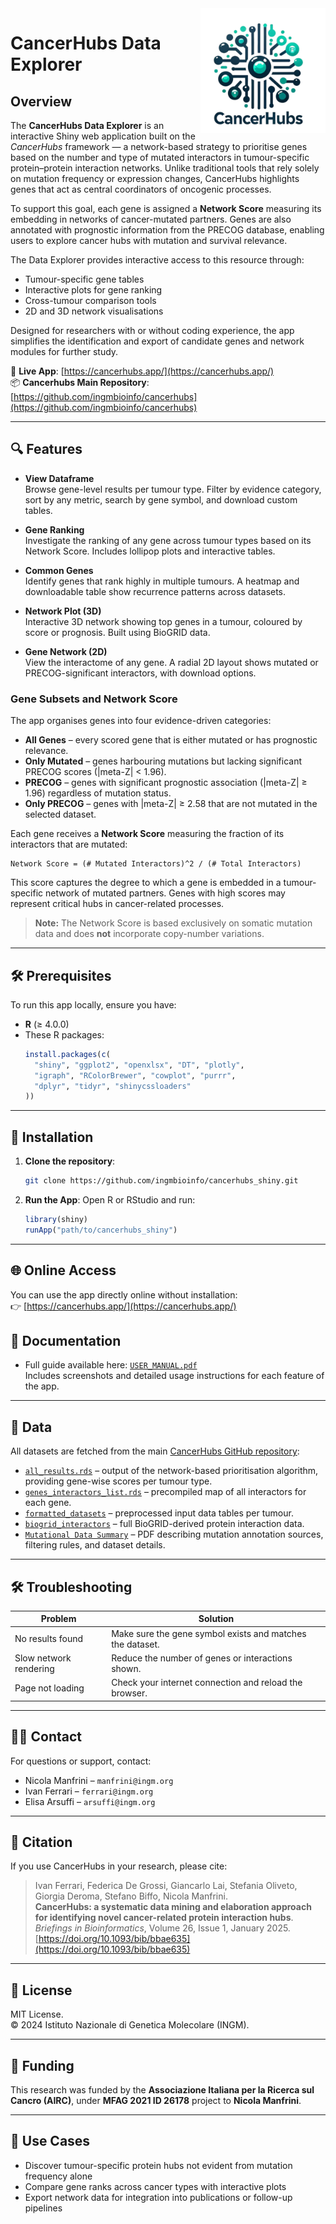 <img src="www/cancerhubs_logo.png" align="right" alt="CancerHubs Logo" width="200" />

# CancerHubs Data Explorer

## Overview

The **CancerHubs Data Explorer** is an interactive Shiny web application built on the *CancerHubs* framework — a network-based strategy to prioritise genes based on the number and type of mutated interactors in tumour-specific protein–protein interaction networks. Unlike traditional tools that rely solely on mutation frequency or expression changes, CancerHubs highlights genes that act as central coordinators of oncogenic processes.

To support this goal, each gene is assigned a **Network Score** measuring its embedding in networks of cancer-mutated partners. Genes are also annotated with prognostic information from the PRECOG database, enabling users to explore cancer hubs with mutation and survival relevance.

The Data Explorer provides interactive access to this resource through:
- Tumour-specific gene tables
- Interactive plots for gene ranking
- Cross-tumour comparison tools
- 2D and 3D network visualisations

Designed for researchers with or without coding experience, the app simplifies the identification and export of candidate genes and network modules for further study.

🧪 **Live App**: [https://cancerhubs.app/](https://cancerhubs.app/)  
📦 **Cancerhubs Main Repository**: [https://github.com/ingmbioinfo/cancerhubs](https://github.com/ingmbioinfo/cancerhubs)

---

## 🔍 Features

- **View Dataframe**  
  Browse gene-level results per tumour type. Filter by evidence category, sort by any metric, search by gene symbol, and download custom tables.

- **Gene Ranking**  
  Investigate the ranking of any gene across tumour types based on its Network Score. Includes lollipop plots and interactive tables.

- **Common Genes**  
  Identify genes that rank highly in multiple tumours. A heatmap and downloadable table show recurrence patterns across datasets.

- **Network Plot (3D)**  
  Interactive 3D network showing top genes in a tumour, coloured by score or prognosis. Built using BioGRID data.

- **Gene Network (2D)**  
  View the interactome of any gene. A radial 2D layout shows mutated or PRECOG-significant interactors, with download options.

### Gene Subsets and Network Score

The app organises genes into four evidence-driven categories:

- **All Genes** – every scored gene that is either mutated or has prognostic relevance.
- **Only Mutated** – genes harbouring mutations but lacking significant PRECOG scores (|meta-Z| < 1.96).
- **PRECOG** – genes with significant prognostic association (|meta-Z| ≥ 1.96) regardless of mutation status.
- **Only PRECOG** – genes with |meta-Z| ≥ 2.58 that are not mutated in the selected dataset.

Each gene receives a **Network Score** measuring the fraction of its interactors that are mutated:

```
Network Score = (# Mutated Interactors)^2 / (# Total Interactors)
```

This score captures the degree to which a gene is embedded in a tumour-specific network of mutated partners. Genes with high scores may represent critical hubs in cancer-related processes.
> **Note:** The Network Score is based exclusively on somatic mutation data and does **not** incorporate copy-number variations.

---

## 🛠️ Prerequisites

To run this app locally, ensure you have:

- **R** (≥ 4.0.0)
- These R packages:
  ```r
  install.packages(c(
    "shiny", "ggplot2", "openxlsx", "DT", "plotly",
    "igraph", "RColorBrewer", "cowplot", "purrr",
    "dplyr", "tidyr", "shinycssloaders"
  ))
  ```

---

## 💾 Installation

1. **Clone the repository**:
   ```bash
   git clone https://github.com/ingmbioinfo/cancerhubs_shiny.git
   ```

2. **Run the App**:
   Open R or RStudio and run:
   ```r
   library(shiny)
   runApp("path/to/cancerhubs_shiny")
   ```

---

## 🌐 Online Access

You can use the app directly online without installation:  
👉 [https://cancerhubs.app/](https://cancerhubs.app/)

## 📁 Documentation
- Full guide available here: [`USER_MANUAL.pdf`](USER_MANUAL.pdf)  
  Includes screenshots and detailed usage instructions for each feature of the app.

---

## 🤝 Data

All datasets are fetched from the main [CancerHubs GitHub repository](https://github.com/ingmbioinfo/cancerhubs):

- [`all_results.rds`](https://github.com/ingmbioinfo/cancerhubs/blob/main/result/all_results.rds) – output of the network-based prioritisation algorithm, providing gene-wise scores per tumour type.
- [`genes_interactors_list.rds`](https://github.com/ingmbioinfo/cancerhubs/blob/main/result/genes_interactors_list.rds) – precompiled map of all interactors for each gene.
- [`formatted_datasets`](https://github.com/ingmbioinfo/cancerhubs/tree/main/data/formatted_datasets) – preprocessed input data tables per tumour.
- [`biogrid_interactors`](https://github.com/ingmbioinfo/cancerhubs/blob/main/data/biogrid_interactors) – full BioGRID-derived protein interaction data.
- [`Mutational Data Summary`](https://github.com/ingmbioinfo/cancerhubs/blob/main/Mutational%20Data.pdf) – PDF describing mutation annotation sources, filtering rules, and dataset details.

---

## 🛠️ Troubleshooting

| Problem                 | Solution                                                                 |
|------------------------|--------------------------------------------------------------------------|
| No results found       | Make sure the gene symbol exists and matches the dataset.               |
| Slow network rendering | Reduce the number of genes or interactions shown.                       |
| Page not loading       | Check your internet connection and reload the browser.                  |

---

## 🙋‍♀️ Contact

For questions or support, contact:

- Nicola Manfrini – `manfrini@ingm.org`
- Ivan Ferrari – `ferrari@ingm.org`
- Elisa Arsuffi – `arsuffi@ingm.org`

---

## 📖 Citation

If you use CancerHubs in your research, please cite:

> Ivan Ferrari, Federica De Grossi, Giancarlo Lai, Stefania Oliveto, Giorgia Deroma, Stefano Biffo, Nicola Manfrini.  
> **CancerHubs: a systematic data mining and elaboration approach for identifying novel cancer-related protein interaction hubs**.  
> _Briefings in Bioinformatics_, Volume 26, Issue 1, January 2025.  
> [https://doi.org/10.1093/bib/bbae635](https://doi.org/10.1093/bib/bbae635)

---

## 📜 License

MIT License.  
© 2024 Istituto Nazionale di Genetica Molecolare (INGM).

---

## 💸 Funding

This research was funded by the **Associazione Italiana per la Ricerca sul Cancro (AIRC)**, under **MFAG 2021 ID 26178** project to **Nicola Manfrini**.

---

## 🎯 Use Cases

- Discover tumour-specific protein hubs not evident from mutation frequency alone
- Compare gene ranks across cancer types with interactive plots
- Export network data for integration into publications or follow-up pipelines
